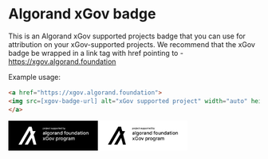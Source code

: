 # Algorand xGov badge

This is an Algorand xGov supported projects badge that you can use for attribution on your xGov-supported projects. We recommend that the xGov badge be wrapped in a link tag with href pointing to - <https://xgov.algorand.foundation>

Example usage:

```html
<a href="https://xgov.algorand.foundation">
<img src=[xgov-badge-url] alt="xGov supported project" width="auto" height="60">
</a>
```

  <picture>
        <source media="(prefers-color-scheme: dark)" srcset="https://github.com/headline-design/xgov-badge/blob/main/xgov-badge-github-banner.png?raw=true">
       <img alt="siws logo" src="https://github.com/headline-design/xgov-badge/blob/main/xgov-badge-github-banner.png?raw=true" width="auto" height="60">
  </picture>

